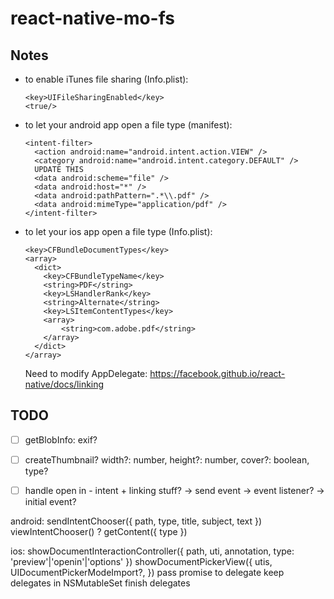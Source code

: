 # react-native-mo-fs

## Notes

- to enable iTunes file sharing (Info.plist):
  ```
  <key>UIFileSharingEnabled</key>
  <true/>
  ```

- to let your android app open a file type (manifest):
  ```
  <intent-filter>
    <action android:name="android.intent.action.VIEW" />
    <category android:name="android.intent.category.DEFAULT" />
    UPDATE THIS
    <data android:scheme="file" />
    <data android:host="*" />
    <data android:pathPattern=".*\\.pdf" />
    <data android:mimeType="application/pdf" />
  </intent-filter>
  ```

- to let your ios app open a file type (Info.plist):
  ```
  <key>CFBundleDocumentTypes</key>
  <array>
    <dict>
      <key>CFBundleTypeName</key>
      <string>PDF</string>
      <key>LSHandlerRank</key>
      <string>Alternate</string>
      <key>LSItemContentTypes</key>
      <array>
          <string>com.adobe.pdf</string>
      </array>
    </dict>
  </array>
  ```
  Need to modify AppDelegate: https://facebook.github.io/react-native/docs/linking

## TODO

- [ ] getBlobInfo: exif?

- [ ] createThumbnail?
  width?: number, height?: number, cover?: boolean, type?

- [ ] handle open in - intent + linking stuff?
  -> send event
  -> event listener?
  -> initial event?


android:
sendIntentChooser({ path, type, title, subject, text })
viewIntentChooser() ?
getContent({ type })



ios:
showDocumentInteractionController({ path, uti, annotation, type: 'preview'|'openin'|'options' })
showDocumentPickerView({ utis, UIDocumentPickerModeImport?,  })
pass promise to delegate
keep delegates in NSMutableSet
finish delegates
